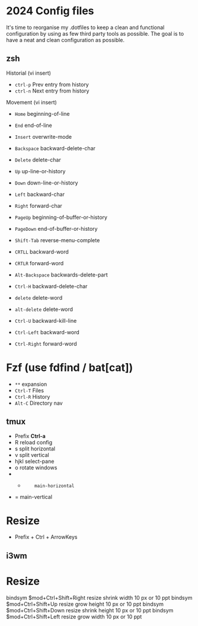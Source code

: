 # 2024 Config files

It's time to reorganise my .dotfiles to keep a clean and functional configuration by using as few third party tools as possible. The goal is to have a neat and clean configuration as possible.

## zsh

Historial (vi insert)
- `ctrl-p` Prev entry from history
- `ctrl-n` Next entry from history

Movement (vi insert)
- `Home` beginning-of-line
- `End` end-of-line
- `Insert` overwrite-mode
- `Backspace` backward-delete-char
- `Delete` delete-char
- `Up` up-line-or-history
- `Down` down-line-or-history
- `Left` backward-char
- `Right` forward-char
- `PageUp` beginning-of-buffer-or-history
- `PageDown` end-of-buffer-or-history
- `Shift-Tab` reverse-menu-complete
- `CRTLL` backward-word
- `CRTLR` forward-word

- `Alt-Backspace` backwards-delete-part
- `Ctrl-H` backward-delete-char
- `delete` delete-word
- `alt-delete` delete-word  
- `Ctrl-U` backward-kill-line
- `Ctrl-Left` backward-word
- `Ctrl-Right` forward-word

# Fzf (use fdfind / bat[cat])

- `**` expansion
- `Ctrl-T` Files
- `Ctrl-R` History
- `Alt-C` Directory nav

## tmux

- Prefix **Ctrl-a**
- R         reload config
- s         split horizontal
- v         split vertical
- hjkl      select-pane
- o         rotate windows
- +         main-horizontal
- =         main-vertical

# Resize

- Prefix + Ctrl + ArrowKeys

## i3wm

# Resize

bindsym $mod+Ctrl+Shift+Right resize shrink width 10 px or 10 ppt
bindsym $mod+Ctrl+Shift+Up resize grow height 10 px or 10 ppt
bindsym $mod+Ctrl+Shift+Down resize shrink height 10 px or 10 ppt
bindsym $mod+Ctrl+Shift+Left resize grow width 10 px or 10 ppt
